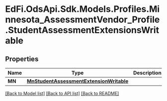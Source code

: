# EdFi.OdsApi.Sdk.Models.Profiles.Minnesota_AssessmentVendor_Profile.StudentAssessmentExtensionsWritable
## Properties

Name | Type | Description | Notes
------------ | ------------- | ------------- | -------------
**MN** | [**MnStudentAssessmentExtensionWritable**](MnStudentAssessmentExtensionWritable.md) |  | [optional] 

[[Back to Model list]](../README.md#documentation-for-models) [[Back to API list]](../README.md#documentation-for-api-endpoints) [[Back to README]](../README.md)

